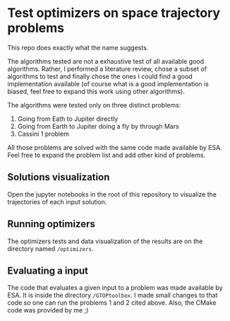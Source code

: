 # Test optimizers on space trajectory problems

This repo does exactly what the name suggests.

The algorithms tested are not a exhaustive test of all available good algorithms. Rather, I performed a literature review, chose a subset of algorithms to test and finally chose the ones I could find a good implementation available (of course what is a good implementation is biased, feel free to expand this work using other algorithms).

The algorithms were tested only on three distinct problems:

1. Going from Eath to Jupiter directly
2. Going from Earth to Jupiter doing a fly by through Mars
3. Cassini 1 problem

All those problems are solved with the same code made available by ESA. Feel free to expand the problem list and add other kind of problems.

## Solutions visualization
Open the jupyter notebooks in the root of this repository to visualize the trajectories of each input solution.

## Running optimizers
The optimizers tests and data visualization of the results are on the directory named `/optimizers`.

## Evaluating a input
The code that evaluates a given input to a problem was made available by ESA. It is inside the directory `/GTOPtoolbox`. I made small changes to that code so one can run the problems 1 and 2 cited above. Also, the CMake code was provided by me ;)
